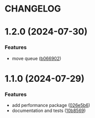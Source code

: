 # CHANGELOG

# 1.2.0 (2024-07-30)


### Features

* move queue ([b066902](https://github.com/SUI-Components/sui/commit/b066902d300c9f3c5a53e18a95817f0765fb45e0))



# 1.1.0 (2024-07-29)


### Features

* add performance package ([026e5b6](https://github.com/SUI-Components/sui/commit/026e5b6f6ff327a413091f2d1d94c054c826e501))
* documentation and tests ([10b8569](https://github.com/SUI-Components/sui/commit/10b8569dda24c0fbf6a29e13ef28a91313303d88))